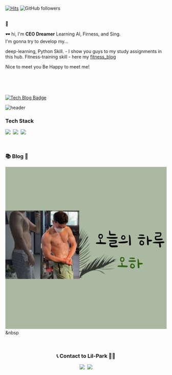 
<br>

[![Hits](https://hits.seeyoufarm.com/api/count/incr/badge.svg?url=https%3A%2F%2Fgithub.com%2Fxman227&count_bg=%23CFB4E6&title_bg=%23555555&icon=&icon_color=%23E7E7E7&title=hits&edge_flat=false)](https://hits.seeyoufarm.com)
![GitHub followers](https://img.shields.io/github/followers/xman227)
<br>
<br>

👋

🕶 hi, I'm **CEO Dreamer** Learning AI, Firness, and Sing.  
I'm gonna try to develop my...  

deep-learning, Python Skill. - I show you guys to my study assignments in this hub.
Fitness-training skill - here my [fitness_blog](https://m.blog.naver.com/PostList.naver?blogId=bulkup-star_maybe)   

Nice to meet you
Be Happy to meet me!
 
<br>
<br>
<br>

[![Tech Blog Badge](http://img.shields.io/badge/-Tech%20blog-black?style=flat-square&logo=github&link=https://xman227.github.io/)](https://xman227.github.io/)



![header](https://capsule-render.vercel.app/api?type=transparent&fontColor=6667AB&height=100&section=header&text=하&nbsp;성&nbsp;민&fontSize=70&animation=blinking)


<h3> Tech Stack </h3>

<p>
  <img src="https://img.shields.io/badge/Python-3766AB?style=flat-square&logo=Python&logoColor=white"/></a>&nbsp
  <img src="https://img.shields.io/badge/TensorFlow-FF6F00?style=flat-square&logo=TensorFlow&logoColor=white"/></a>&nbsp
  <img src="https://img.shields.io/badge/Keras-D00000?style=flat-square&logo=Keras&logoColor=white"/></a>&nbsp
</p>

<br>

<h3> 📚 Blog 📖 </h3>

<div>
  
 <a href="blog.naver.com/bulkup-star_maybe"><img src="./img/img1.png"/></a>&nbsp

  
</div>
  
<br>

<h3 align="center"> 📞 Contact to Lil-Park 🧑‍🔧 </h3>
<p align="center">
  <a href="https://velog.io/@lilpark"><img src="https://img.shields.io/badge/Blog-11B48A?style=flat-square&link=https://blog.naver.com/bulkup-star_maybe"/></a>&nbsp
  <a href="mailto:x22z@naver.com"><img src="https://img.shields.io/badge/Gmail-d14836?style=flat-square&logo=Gmail&logoColor=white&link=x22z@naver.com"/></a>
</p>

<br>
